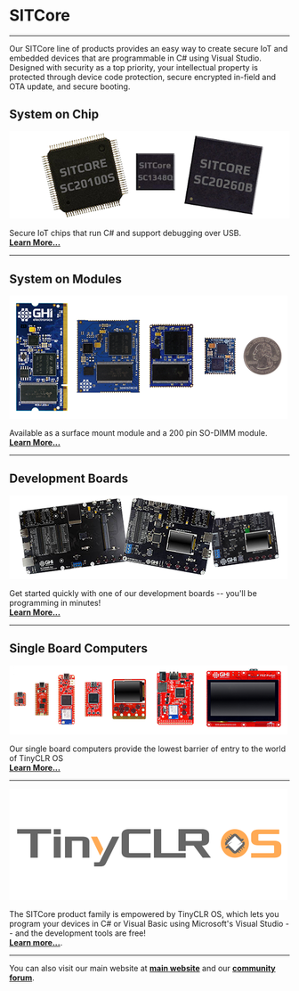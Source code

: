 # SITCore
---
Our SITCore line of products provides an easy way to create secure IoT and embedded devices that are programmable in C# using Visual Studio. Designed with security as a top priority, your intellectual property is protected through device code protection, secure encrypted in-field and OTA update, and secure booting.

## System on Chip
[![SITCore SC20100S](images/system-on-chip.png)](soc.md) 

 Secure IoT chips that run C# and support debugging over USB. </br> [**Learn More...**](soc.md) 

---
## System on Modules
[![SITCore SoMs](images/module-options-size.png)](som.md)

Available as a surface mount module and a 200 pin SO-DIMM module. </br> [**Learn More...**](som.md) 

---
## Development Boards
[![SITCore Dev Board](images/sitcore-dev-boards.png)](dev.md) 

Get started quickly with one of our development boards -- you'll be programming in minutes! </br> [**Learn More...**](dev.md) 

---
## Single Board Computers
[![Single Board Computers](images/sitcore-sbc-line.png)](sbc.md)

Our single board computers provide the lowest barrier of entry to the world of TinyCLR OS </br> [**Learn More...**](sbc.md)

---
[![TinyCLR](images/tinyclr-logo.png)](../../software/tinyclr/intro.md)

The SITCore product family is empowered by TinyCLR OS, which lets you program your devices in C# or Visual Basic using Microsoft's Visual Studio -- and the development tools are free! </br>  [**Learn more...**](../../software/tinyclr/intro.md).

---
You can also visit our main website at [**main website**](http://www.ghielectronics.com) and our  [**community forum**](https://forums.ghielectronics.com/).